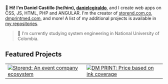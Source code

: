 👋 **Hi! I'm Daniel Castillo (he/him), [danielcgiraldo](https://www.linkedin.com/in/danielcgiraldo)**, and I create web apps on CSS, JS, HTML, PHP and ANGULAR. I'm the creator of [storend.com.co](https://storend.com.co), [dmprintmed.com](https://dmprintmed.com), and more! A list of my additional projects is available in [my repositories](https://github.com/danielcgiraldo?tab=repositories).

> 🌱 I'm currently studying system engineering in National University of Colombia.

## Featured Projects

|  |  |
| --- | --- |
| [![Storend: An event company ecosystem](https://i.ibb.co/c1WBpKp/STOREND.png)](https://storend.com.co)  | [![DM PRINT: Price based on ink coverage](https://i.ibb.co/KxGfbfP/DM-PRINT.png)](https://dmprintmed.com)  |
